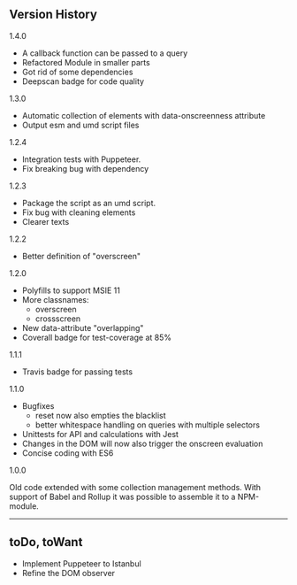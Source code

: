 
## Version History

1.4.0

* A callback function can be passed to a query
* Refactored Module in smaller parts
* Got rid of some dependencies
* Deepscan badge for code quality

1.3.0

* Automatic collection of elements with data-onscreenness attribute
* Output esm and umd script files

1.2.4

* Integration tests with Puppeteer.
* Fix breaking bug with dependency

1.2.3

* Package the script as an umd script.
* Fix bug with cleaning elements
* Clearer texts

1.2.2

* Better definition of "overscreen"

1.2.0

* Polyfills to support MSIE 11
* More classnames:
  * overscreen
  * crossscreen
* New data-attribute "overlapping"
* Coverall badge for test-coverage at 85%

1.1.1

* Travis badge for passing tests

1.1.0

* Bugfixes
  * reset now also empties the blacklist
  * better whitespace handling on queries with multiple selectors
* Unittests for API and calculations with Jest
* Changes in the DOM will now also trigger the onscreen evaluation
* Concise coding with ES6

1.0.0

Old code extended with some collection management methods. 
With support of Babel and Rollup it was possible to assemble it to a NPM-module.


-------------------------

## toDo, toWant
* Implement Puppeteer to Istanbul
* Refine the DOM observer
